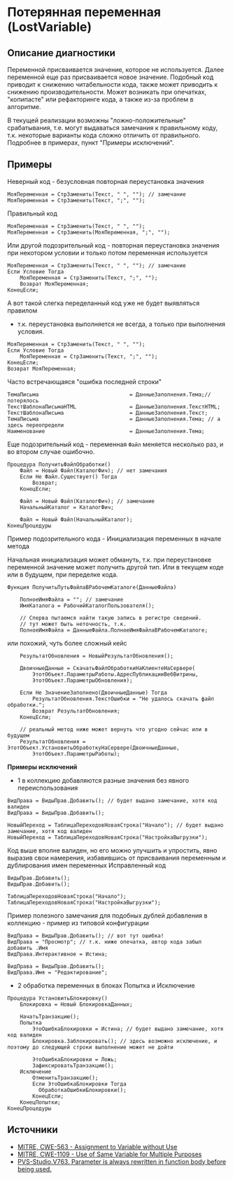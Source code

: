 # Потерянная переменная (LostVariable)

<!-- Блоки выше заполняются автоматически, не трогать -->
## Описание диагностики
<!-- Описание диагностики заполняется вручную. Необходимо понятным языком описать смысл и схему работу -->
Переменной присваивается значение, которое не используется. Далее переменной еще раз присваивается новое значение.
Подобный код приводит к снижению читабельности кода, также может приводить к снижению производительности.
Может возникать при опечатках, "копипасте" или рефакторинге кода, а также из-за проблем в алгоритме.

В текущей реализации возможны "ложно-положительные" срабатывания, т.е. могут выдаваться замечания к правильному коду, т.к. некоторые варианты кода сложно отличить от правильного. Подробнее в примерах, пункт "Примеры исключений".

## Примеры
<!-- В данном разделе приводятся примеры, на которые диагностика срабатывает, а также можно привести пример, как можно исправить ситуацию -->
Неверный код - безусловная повторная переустановка значения
```bsl
МояПеременная = СтрЗаменить(Текст, " ", ""); // замечание
МояПеременная = СтрЗаменить(Текст, ";", "");
```
Правильный код
```bsl
МояПеременная = СтрЗаменить(Текст, " ", "");
МояПеременная = СтрЗаменить(МояПеременная, ";", "");
```

Или другой подозрительный код - повторная переустановка значения при некотором условии и только потом переменная используется
```bsl
МояПеременная = СтрЗаменить(Текст, " ", ""); // замечание
Если Условие Тогда
    МояПеременная = СтрЗаменить(Текст, ";", "");
    Возврат МояПеременная;
КонецЕсли;
```

А вот такой слегка переделанный код уже не будет выявляться правилом
- т.к. переустановка выполняется не всегда, а только при выполнения условия.
```bsl
МояПеременная = СтрЗаменить(Текст, " ", "");
Если Условие Тогда
    МояПеременная = СтрЗаменить(Текст, ";", "");
КонецЕсли;
Возврат МояПеременная;
```

Часто встречающаяся "ошибка последней строки"
```bsl
ТемаПисьма                             = ДанныеЗаполнения.Тема;// потерялось
ТекстШаблонаПисьмаHTML                 = ДанныеЗаполнения.ТекстHTML;
ТекстШаблонаПисьма                     = ДанныеЗаполнения.Текст;
ТемаПисьма                             = ДанныеЗаполнения.Тема; // а здесь переопредели
Наименование                           = ДанныеЗаполнения.Тема;
```

Еще подозрительный код - переменная `Файл` меняется несколько раз, и во втором случае ошибочно.
```bsl
Процедура ПолучитьФайлОбработки()
    Файл = Новый Файл(КаталогФич); // нет замечания
    Если Не Файл.Существует() Тогда
        Возврат;
    КонецЕсли;

    Файл = Новый Файл(КаталогФич); // замечание
    НачальныйКаталог = КаталогФич;

    Файл = Новый Файл(НачальныйКаталог);
КонецПроцедуры
```

Пример подозрительного кода - Инициализация переменных в начале метода

Начальная инициализация может обмануть, т.к. при переустановке переменной значение может получить другой тип.
Или в текущем коде или в будущем, при переделке кода.
```bsl
Функция ПолучитьПутьФайлаВРабочемКаталоге(ДанныеФайла)
	
	ПолноеИмяФайла = ""; // замечание
	ИмяКаталога = РабочийКаталогПользователя();
	
	// Сперва пытаемся найти такую запись в регистре сведений.
	// тут может быть неточность, т.к. 
	ПолноеИмяФайла = ДанныеФайла.ПолноеИмяФайлаВРабочемКаталоге;
```
или похожий, чуть более сложный кейс
```
	РезультатОбновления = НовыйРезультатОбновления();
	
	ДвоичныеДанные = СкачатьФайлОбработкиНаКлиентеНаСервере(
		ЭтотОбъект.ПараметрыРаботы.АдресПубликацииВебВитрины, 
		ЭтотОбъект.ПараметрыОбновления);
	
	Если Не ЗначениеЗаполнено(ДвоичныеДанные) Тогда
		РезультатОбновления.ТекстОшибки = "Не удалось скачать файл обработки.";
		Возврат РезультатОбновления;
	КонецЕсли;
	
    // реальный метод ниже может вернуть что угодно сейчас или в будущем
	РезультатОбновления = ЭтотОбъект.УстановитьОбработкуНаСервере(ДвоичныеДанные,
		ЭтотОбъект.ПараметрыРаботы);
```

**Примеры исключений**

- 1 в коллекцию добавляются разные значения без явного переиспользования
```bsl
ВидПрава = ВидыПрав.Добавить(); // будет выдано замечание, хотя код валиден
ВидПрава = ВидыПрав.Добавить();

НовыйПереход = ТаблицаПереходовНоваяСтрока("Начало"); // будет выдано замечание, хотя код валиден
НовыйПереход = ТаблицаПереходовНоваяСтрока("НастройкаВыгрузки");
```
Код выше вполне валиден, но его можно улучшить и упростить, явно выразив свои намерения, избавившись от присваивания переменным и дублирования имен переменных
Исправленный код
```bsl
ВидыПрав.Добавить();
ВидыПрав.Добавить();

ТаблицаПереходовНоваяСтрока("Начало");
ТаблицаПереходовНоваяСтрока("НастройкаВыгрузки");
```

Пример полезного замечания для подобных дублей добавления в коллекцию - пример из типовой конфигурации
```bsl
ВидПрава = ВидыПрав.Добавить(); // вот тут ошибка!
ВидПрава = "Просмотр"; // т.к. ниже опечатка, автор кода забыл добавить .Имя
ВидПрава.Интерактивное = Истина;

ВидПрава = ВидыПрав.Добавить();
ВидПрава.Имя = "Редактирование";
```

- 2 обработка переменных в блоках Попытка и Исключение
```bsl
Процедура УстановитьБлокировку()
    Блокировка = Новый БлокировкаДанных;

    НачатьТранзакцию();
    Попытка
        ЭтоОшибкаБлокировки = Истина; // будет выдано замечание, хотя код валиден
        Блокировка.Заблокировать(); // здесь возможно исключение, и поэтому до следующей строки выполнение может не дойти

        ЭтоОшибкаБлокировки = Ложь;
        ЗафиксироватьТранзакцию();
    Исключение
        ОтменитьТранзакцию();
        Если ЭтоОшибкаБлокировки Тогда
          ОбработкаОшибкиБлокировки();
        КонецЕсли;
    КонецПопытки;
КонецПроцедуры
```

## Источники
<!-- Необходимо указывать ссылки на все источники, из которых почерпнута информация для создания диагностики -->
* [MITRE, CWE-563 - Assignment to Variable without Use](https://cwe.mitre.org/data/definitions/563.html)
* [MITRE, CWE-1109 - Use of Same Variable for Multiple Purposes](https://cwe.mitre.org/data/definitions/1109.html)
* [PVS-Studio.V763. Parameter is always rewritten in function body before being used.](https://pvs-studio.com/ru/docs/warnings/v763)
